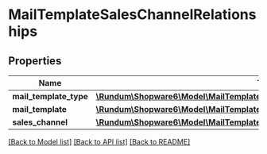 # MailTemplateSalesChannelRelationships

## Properties
Name | Type | Description | Notes
------------ | ------------- | ------------- | -------------
**mail_template_type** | [**\Rundum\Shopware6\Model\MailTemplateSalesChannelRelationshipsMailTemplateType**](MailTemplateSalesChannelRelationshipsMailTemplateType.md) |  | [optional] 
**mail_template** | [**\Rundum\Shopware6\Model\MailTemplateSalesChannelRelationshipsMailTemplate**](MailTemplateSalesChannelRelationshipsMailTemplate.md) |  | [optional] 
**sales_channel** | [**\Rundum\Shopware6\Model\MailTemplateSalesChannelRelationshipsSalesChannel**](MailTemplateSalesChannelRelationshipsSalesChannel.md) |  | [optional] 

[[Back to Model list]](../../README.md#documentation-for-models) [[Back to API list]](../../README.md#documentation-for-api-endpoints) [[Back to README]](../../README.md)

